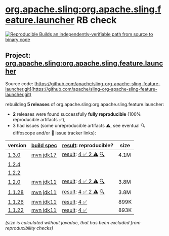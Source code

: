 [org.apache.sling:org.apache.sling.feature.launcher](https://central.sonatype.com/artifact/org.apache.sling/org.apache.sling.feature.launcher/versions) RB check
=======

[![Reproducible Builds](https://reproducible-builds.org/images/logos/rb.svg) an independently-verifiable path from source to binary code](https://reproducible-builds.org/)

## Project: [org.apache.sling:org.apache.sling.feature.launcher](https://central.sonatype.com/artifact/org.apache.sling/org.apache.sling.feature.launcher/versions)

Source code: [https://github.com/apache/sling-org-apache-sling-feature-launcher.git](https://github.com/apache/sling-org-apache-sling-feature-launcher.git)

rebuilding **5 releases** of org.apache.sling:org.apache.sling.feature.launcher:
- **2** releases were found successfully **fully reproducible** (100% reproducible artifacts :white_check_mark:),
- 3 had issues (some unreproducible artifacts :warning:, see eventual :mag: diffoscope and/or :memo: issue tracker links):

| version | [build spec](/BUILDSPEC.md) | [result](https://reproducible-builds.org/docs/jvm/): reproducible? | size |
| -- | --------- | ------ | -- |
| [1.3.0](https://central.sonatype.com/artifact/org.apache.sling/org.apache.sling.feature.launcher/1.3.0/pom) | [mvn jdk17](org.apache.sling.feature.launcher-1.3.0.buildspec) | [result](org.apache.sling.feature.launcher-1.3.0.buildinfo): [4 :white_check_mark:  2 :warning:](org.apache.sling.feature.launcher-1.3.0.buildcompare) [:mag:](org.apache.sling.feature.launcher-1.3.0.diffoscope) | 4.1M |
| [1.2.4](https://central.sonatype.com/artifact/org.apache.sling/org.apache.sling.feature.launcher/1.2.4/pom) | | | |
| [1.2.2](https://central.sonatype.com/artifact/org.apache.sling/org.apache.sling.feature.launcher/1.2.2/pom) | | | |
| [1.2.0](https://central.sonatype.com/artifact/org.apache.sling/org.apache.sling.feature.launcher/1.2.0/pom) | [mvn jdk11](org.apache.sling.feature.launcher-1.2.0.buildspec) | [result](org.apache.sling.feature.launcher-1.2.0.buildinfo): [4 :white_check_mark:  2 :warning:](org.apache.sling.feature.launcher-1.2.0.buildcompare) [:mag:](org.apache.sling.feature.launcher-1.2.0.diffoscope) | 3.8M |
| [1.1.28](https://central.sonatype.com/artifact/org.apache.sling/org.apache.sling.feature.launcher/1.1.28/pom) | [mvn jdk11](org.apache.sling.feature.launcher-1.1.28.buildspec) | [result](org.apache.sling.feature.launcher-1.1.28.buildinfo): [4 :white_check_mark:  2 :warning:](org.apache.sling.feature.launcher-1.1.28.buildcompare) [:mag:](org.apache.sling.feature.launcher-1.1.28.diffoscope) | 3.8M |
| [1.1.26](https://central.sonatype.com/artifact/org.apache.sling/org.apache.sling.feature.launcher/1.1.26/pom) | [mvn jdk11](org.apache.sling.feature.launcher-1.1.26.buildspec) | [result](org.apache.sling.feature.launcher-1.1.26.buildinfo): [4 :white_check_mark: ](org.apache.sling.feature.launcher-1.1.26.buildcompare) | 899K |
| [1.1.22](https://central.sonatype.com/artifact/org.apache.sling/org.apache.sling.feature.launcher/1.1.22/pom) | [mvn jdk11](org.apache.sling.feature.launcher-1.1.22.buildspec) | [result](org.apache.sling.feature.launcher-1.1.22.buildinfo): [4 :white_check_mark: ](org.apache.sling.feature.launcher-1.1.22.buildcompare) | 893K |

<i>(size is calculated without javadoc, that has been excluded from reproducibility checks)</i>
